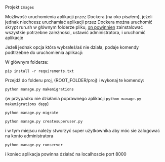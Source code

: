 Projekt `Images`

Możliwość uruchomienia aplikacji przez Dockera (na oko pisałem),
jeżeli jednak niechcesz uruchamiać aplikacji przez Dockera
można uruchomić skrypt run.sh w głównym folderze pliku, <u>on powinnien</u>
zainstalować wszystkie potrzebne zależności, ustawić administratora, i uruchomić aplikacje

Jeżeli jednak opcja która wybrałeś/aś nie działa,
podaje komendy podtrzebne do uruchomienia aplikacji:

W głównym folderze:

`pip install -r requirements.txt`

Przejdź do folderu proj, (ROOT_FOLDER/proj) i wykonaj te komendy:

`python manage.py makemigrations`

(w przypadku nie działania poprawnego aplikacji `python manage.py makemigrations dapp`)

`python manage.py migrate`

`python manage.py createsuperuser.py`

i w tym miejscu należy stworzyć super użytkownika aby móc sie zalogować na konto administratora

`python manage.py runserver`

i koniec aplikacja powinna działać na localhoscie port 8000